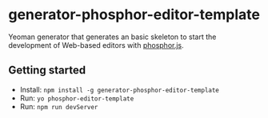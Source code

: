 # generator-phosphor-editor-template
Yeoman generator that generates an basic skeleton to start the development of Web-based editors with [phosphor.js](http://phosphorjs.github.io/).

## Getting started

- Install: `npm install -g generator-phosphor-editor-template`
- Run: `yo phosphor-editor-template`
- Run: `npm run devServer`
